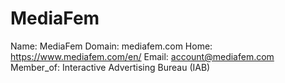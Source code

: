 
# MediaFem

Name: MediaFem
Domain: mediafem.com
Home: https://www.mediafem.com/en/
Email: account@mediafem.com
Member_of: Interactive Advertising Bureau (IAB)
